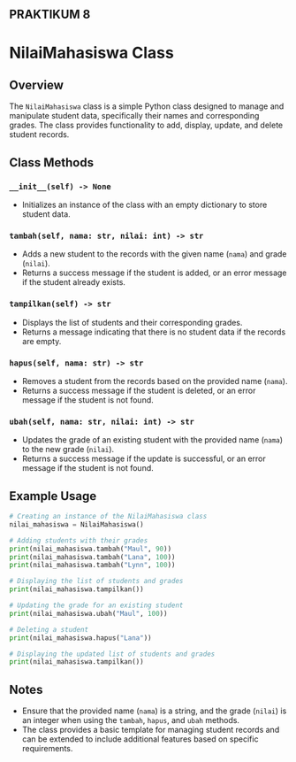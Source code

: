 ## PRAKTIKUM 8
# NilaiMahasiswa Class

## Overview
The `NilaiMahasiswa` class is a simple Python class designed to manage and manipulate student data, specifically their names and corresponding grades. The class provides functionality to add, display, update, and delete student records.

## Class Methods

### `__init__(self) -> None`
- Initializes an instance of the class with an empty dictionary to store student data.

### `tambah(self, nama: str, nilai: int) -> str`
- Adds a new student to the records with the given name (`nama`) and grade (`nilai`).
- Returns a success message if the student is added, or an error message if the student already exists.

### `tampilkan(self) -> str`
- Displays the list of students and their corresponding grades.
- Returns a message indicating that there is no student data if the records are empty.

### `hapus(self, nama: str) -> str`
- Removes a student from the records based on the provided name (`nama`).
- Returns a success message if the student is deleted, or an error message if the student is not found.

### `ubah(self, nama: str, nilai: int) -> str`
- Updates the grade of an existing student with the provided name (`nama`) to the new grade (`nilai`).
- Returns a success message if the update is successful, or an error message if the student is not found.

## Example Usage

```python
# Creating an instance of the NilaiMahasiswa class
nilai_mahasiswa = NilaiMahasiswa()

# Adding students with their grades
print(nilai_mahasiswa.tambah("Maul", 90))
print(nilai_mahasiswa.tambah("Lana", 100))
print(nilai_mahasiswa.tambah("Lynn", 100))

# Displaying the list of students and grades
print(nilai_mahasiswa.tampilkan())

# Updating the grade for an existing student
print(nilai_mahasiswa.ubah("Maul", 100))

# Deleting a student
print(nilai_mahasiswa.hapus("Lana"))

# Displaying the updated list of students and grades
print(nilai_mahasiswa.tampilkan())
```

## Notes
- Ensure that the provided name (`nama`) is a string, and the grade (`nilai`) is an integer when using the `tambah`, `hapus`, and `ubah` methods.
- The class provides a basic template for managing student records and can be extended to include additional features based on specific requirements.
